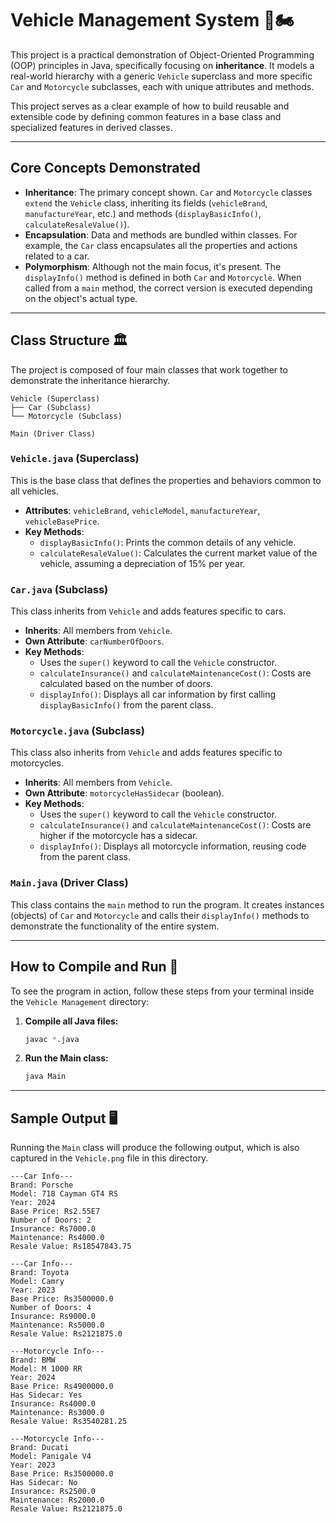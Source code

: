 
# Vehicle Management System 🚗🏍️

This project is a practical demonstration of Object-Oriented Programming (OOP) principles in Java, specifically focusing on **inheritance**. It models a real-world hierarchy with a generic `Vehicle` superclass and more specific `Car` and `Motorcycle` subclasses, each with unique attributes and methods. 

This project serves as a clear example of how to build reusable and extensible code by defining common features in a base class and specialized features in derived classes.

-----

## Core Concepts Demonstrated

  * **Inheritance**: The primary concept shown. `Car` and `Motorcycle` classes `extend` the `Vehicle` class, inheriting its fields (`vehicleBrand`, `manufactureYear`, etc.) and methods (`displayBasicInfo()`, `calculateResaleValue()`).
  * **Encapsulation**: Data and methods are bundled within classes. For example, the `Car` class encapsulates all the properties and actions related to a car.
  * **Polymorphism**: Although not the main focus, it's present. The `displayInfo()` method is defined in both `Car` and `Motorcycle`. When called from a `main` method, the correct version is executed depending on the object's actual type.

-----

## Class Structure 🏛️

The project is composed of four main classes that work together to demonstrate the inheritance hierarchy.

```
Vehicle (Superclass)
├── Car (Subclass)
└── Motorcycle (Subclass)

Main (Driver Class)
```

### `Vehicle.java` (Superclass)

This is the base class that defines the properties and behaviors common to all vehicles.

  * **Attributes**: `vehicleBrand`, `vehicleModel`, `manufactureYear`, `vehicleBasePrice`.
  * **Key Methods**:
      * `displayBasicInfo()`: Prints the common details of any vehicle.
      * `calculateResaleValue()`: Calculates the current market value of the vehicle, assuming a depreciation of 15% per year.

### `Car.java` (Subclass)

This class inherits from `Vehicle` and adds features specific to cars.

  * **Inherits**: All members from `Vehicle`.
  * **Own Attribute**: `carNumberOfDoors`.
  * **Key Methods**:
      * Uses the `super()` keyword to call the `Vehicle` constructor.
      * `calculateInsurance()` and `calculateMaintenanceCost()`: Costs are calculated based on the number of doors.
      * `displayInfo()`: Displays all car information by first calling `displayBasicInfo()` from the parent class.

### `Motorcycle.java` (Subclass)

This class also inherits from `Vehicle` and adds features specific to motorcycles.

  * **Inherits**: All members from `Vehicle`.
  * **Own Attribute**: `motorcycleHasSidecar` (boolean).
  * **Key Methods**:
      * Uses the `super()` keyword to call the `Vehicle` constructor.
      * `calculateInsurance()` and `calculateMaintenanceCost()`: Costs are higher if the motorcycle has a sidecar.
      * `displayInfo()`: Displays all motorcycle information, reusing code from the parent class.

### `Main.java` (Driver Class)

This class contains the `main` method to run the program. It creates instances (objects) of `Car` and `Motorcycle` and calls their `displayInfo()` methods to demonstrate the functionality of the entire system.

-----

## How to Compile and Run 🚀

To see the program in action, follow these steps from your terminal inside the `Vehicle Management` directory:

1.  **Compile all Java files:**
    ```bash
    javac *.java
    ```
2.  **Run the Main class:**
    ```bash
    java Main
    ```

-----

## Sample Output 🖥️

Running the `Main` class will produce the following output, which is also captured in the `Vehicle.png` file in this directory.

```text
---Car Info---
Brand: Porsche
Model: 718 Cayman GT4 RS
Year: 2024
Base Price: Rs2.55E7
Number of Doors: 2
Insurance: Rs7000.0
Maintenance: Rs4000.0
Resale Value: Rs18547843.75
 
---Car Info---
Brand: Toyota
Model: Camry
Year: 2023
Base Price: Rs3500000.0
Number of Doors: 4
Insurance: Rs9000.0
Maintenance: Rs5000.0
Resale Value: Rs2121875.0
 
---Motorcycle Info---
Brand: BMW
Model: M 1000 RR
Year: 2024
Base Price: Rs4900000.0
Has Sidecar: Yes
Insurance: Rs4000.0
Maintenance: Rs3000.0
Resale Value: Rs3540281.25
 
---Motorcycle Info---
Brand: Ducati
Model: Panigale V4
Year: 2023
Base Price: Rs3500000.0
Has Sidecar: No
Insurance: Rs2500.0
Maintenance: Rs2000.0
Resale Value: Rs2121875.0
 
```
